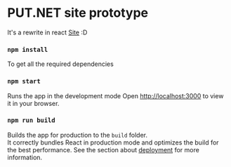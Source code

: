 # PUT.NET site prototype
It's a rewrite in react
[Site](https://orange-sky-071d93c03.4.azurestaticapps.net)
:D

### `npm install`

To get all the required dependencies

### `npm start`

Runs the app in the development mode
Open [http://localhost:3000](http://localhost:3000) to view it in your browser.

### `npm run build`

Builds the app for production to the `build` folder.\
It correctly bundles React in production mode and optimizes the build for the best performance.
See the section about [deployment](https://facebook.github.io/create-react-app/docs/deployment) for more information.
